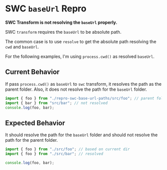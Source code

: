 # SWC `baseUrl` Repro

**SWC Transform is not resolving the `baseUrl` properly.**

SWC `transform` requires the `baseUrl` to be absolute path.

The common case is to use `resolve` to get the absolute path resolving the `cwd` and `baseUrl`.

For the following examples, I'm using `process.cwd()` as resolved `baseUrl`.

## Current Behavior

If pass `process.cwd()` as `baseUrl` to `swc` transform, it resolves the path as the parent folder.
Also, it does not resolve the path for the `baseUrl` folder.

```js
import { foo } from "./repro-swc-base-url-paths/src/foo"; // parent folder
import { bar } from "src/bar"; // not resolved
console.log(foo, bar);
```

## Expected Behavior

It should resolve the path for the `baseUrl` folder and should not resolve the path for the parent folder.

```js
import { foo } from "./src/foo"; // based on current dir
import { foo } from "./src/bar"; // resolved

console.log(foo, bar);
```
